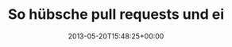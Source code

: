 ---
retweeted: false
source: <a href="http://twitter.com" rel="nofollow">Twitter Web Client</a>
entities:
  user_mentions:
  - name: Lucas Dohmen
    screen_name: moonbeamlabs
    indices:
    - '78'
    - '91'
    id_str: '28508951'
    id: '28508951'
  urls: []
  symbols: []
  media:
  - expanded_url: https://twitter.com/bascht/status/336508720680931329/photo/1
    indices:
    - '111'
    - '133'
    url: http://t.co/5irhTypRwH
    media_url: http://pbs.twimg.com/media/BKuE5giCEAAJSrW.png
    id_str: '336508720689319936'
    id: '336508720689319936'
    media_url_https: https://pbs.twimg.com/media/BKuE5giCEAAJSrW.png
    sizes:
      large:
        w: '948'
        h: '783'
        resize: fit
      small:
        w: '680'
        h: '562'
        resize: fit
      medium:
        w: '948'
        h: '783'
        resize: fit
      thumb:
        w: '150'
        h: '150'
        resize: crop
    type: photo
    display_url: pic.twitter.com/5irhTypRwH
  hashtags: []
display_text_range:
- '0'
- '133'
favorite_count: '0'
id_str: '336508720680931329'
truncated: false
retweet_count: '0'
id: '336508720680931329'
possibly_sensitive: false
created_at: Mon May 20 15:48:25 +0000 2013
favorited: false
full_text: "So hübsche pull requests und ein Reise-Log in zwei Git-Commits. \nDas
  muss der [@moonbeamlabs](https://twitter.com/moonbeamlabs) sein. *mergemerge*"
lang: de
extended_entities:
  media:
  - expanded_url: https://twitter.com/bascht/status/336508720680931329/photo/1
    indices:
    - '111'
    - '133'
    url: http://t.co/5irhTypRwH
    media_url: http://pbs.twimg.com/media/BKuE5giCEAAJSrW.png
    id_str: '336508720689319936'
    id: '336508720689319936'
    media_url_https: https://pbs.twimg.com/media/BKuE5giCEAAJSrW.png
    sizes:
      large:
        w: '948'
        h: '783'
        resize: fit
      small:
        w: '680'
        h: '562'
        resize: fit
      medium:
        w: '948'
        h: '783'
        resize: fit
      thumb:
        w: '150'
        h: '150'
        resize: crop
    type: photo
    display_url: pic.twitter.com/5irhTypRwH
tags:
- pesos:twitter
date: '2013-05-20T15:48:25+00:00'
src: https://twitter.com/bascht/status/336508720680931329
original_url: https://twitter.com/bascht/status/336508720680931329
type: twitter_tweet
media_url: https://img.bascht.com/twitter/pbs.twimg.com/media/BKuE5giCEAAJSrW.png
text: "So hübsche pull requests und ein Reise-Log in zwei Git-Commits. \nDas muss
  der [@moonbeamlabs](https://twitter.com/moonbeamlabs) sein. *mergemerge*"
title: So hübsche pull requests und ei

---